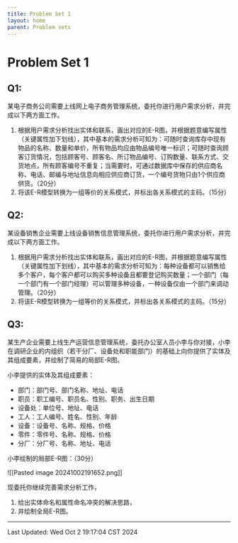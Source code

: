 ```yaml
---
title: Problem Set 1
layout: home
parent: Problem sets
---
```


# Problem Set 1

## Q1: 

某电子商务公司需要上线网上电子商务管理系统，委托你进行用户需求分析，并完成以下两方面工作。

1. 根据用户需求分析找出实体和联系，画出对应的E-R图，并根据题意编写属性（关键属性加下划线），其中基本的需求分析可知为：可随时查询库存中现有物品的名称、数量和单价，所有物品均应由物品编号唯一标识；可随时查询顾客订货情况，包括顾客号、顾客名、所订物品编号、订购数量、联系方式、交货地点，所有顾客编号不重复；当需要时，可通过数据库中保存的供应商名称、电话、邮编与地址信息向相应供应商订货，一个编号货物只由1个供应商供货。（20分）
2. 将该E-R模型转换为一组等价的关系模式，并标出各关系模式的主码。（15分）

## Q2: 

某设备销售企业需要上线设备销售信息管理系统，委托你进行用户需求分析，并完成以下两方面工作。
1. 根据用户需求分析找出实体和联系，画出对应的E-R图，并根据题意编写属性（关键属性加下划线），其中基本的需求分析可知为：每种设备都可以销售给多个客户，每个客户都可以购买多种设备且都要登记购买数量；一个部门（每一个部门有一个部门经理）可以管理多种设备，一种设备仅由一个部门来调动管理。（20分）
2. 将该E-R模型转换为一组等价的关系模式，并标出各关系模式的主码。（15分）

## Q3: 

某生产企业需要上线生产运营信息管理系统，委托办公室人员小李与你对接，小李在调研企业的内组织（若干分厂、设备处和职能部门）的基础上向你提供了实体及其组成要素，并绘制了简易的局部E-R图。

小李提供的实体及其组成要素：

- 部门：部门号、部门名称、地址、电话
- 职员：职工编号、职员名、性别、职务、出生日期
- 设备处：单位号、地址、电话
- 工人：工人编号、姓名、性别、年龄
- 设备：设备号、名称、规格、价格
- 零件：零件号、名称、规格、价格
- 分厂：分厂号、名称、地址、电话

小李绘制的局部E-R图：（30分）

![[Pasted image 20241002191652.png]]

现委托你继续完善需求分析工作，
1. 给出实体命名和属性命名冲突的解决思路，
2. 并绘制全局E-R图。

---

Last Updated: Wed Oct  2 19:17:04 CST 2024